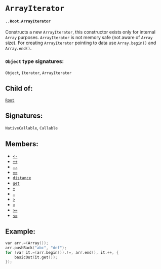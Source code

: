 # `ArrayIterator`

#### `..Root.ArrayIterator`

Constructs a new `ArrayIterator`, this constructor exists only for internal `Array` purposes. `ArrayIterator` is not memory safe (not aware of `Array` size). For creating `ArrayIterator` pointing to data use `Array.begin()` and `Array.end()`.

### `Object` type signatures:

`Object`, `Iterator`, `ArrayIterator` 

## Child of:

[`Root`](docs..Root.md)

## Signatures:

`NativeCallable`, `Callable`

## Members:
- [`<-`](docs..Root.ArrayIterator.less-.md)
- [`++`](docs..Root.ArrayIterator.++.md)
- [`--`](docs..Root.ArrayIterator.--.md)
- [`==`](docs..Root.ArrayIterator.==.md)
- [`distance`](docs..Root.ArrayIterator.distance.md)
- [`get`](docs..Root.ArrayIterator.get.md)
- [`+`](docs..Root.ArrayIterator.+.md)
- [`-`](docs..Root.ArrayIterator.-.md)
- [`>`](docs..Root.ArrayIterator.greater.md)
- [`<`](docs..Root.ArrayIterator.less.md)
- [`>=`](docs..Root.ArrayIterator.greater=.md)
- [`<=`](docs..Root.ArrayIterator.less=.md)


## Example:

```c
var arr.=(Array());
arr.pushBack("abc", "def");
for (var it.=(arr.begin()).!=, arr.end(), it.++, {
    basicOut(it.get());
});
```